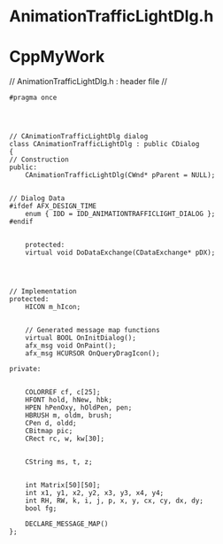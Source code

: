 # AnimationTrafficLightDlg.h
# CppMyWork
// AnimationTrafficLightDlg.h : header file
	//
	

	#pragma once
	

	

	// CAnimationTrafficLightDlg dialog
	class CAnimationTrafficLightDlg : public CDialog
	{
	// Construction
	public:
		CAnimationTrafficLightDlg(CWnd* pParent = NULL);	
	

	// Dialog Data
	#ifdef AFX_DESIGN_TIME
		enum { IDD = IDD_ANIMATIONTRAFFICLIGHT_DIALOG };
	#endif
	

		protected:
		virtual void DoDataExchange(CDataExchange* pDX);	
	

	

	// Implementation
	protected:
		HICON m_hIcon;
	

		// Generated message map functions
		virtual BOOL OnInitDialog();
		afx_msg void OnPaint();
		afx_msg HCURSOR OnQueryDragIcon();
		
	private:
	

		COLORREF cf, c[25];
		HFONT hold, hNew, hbk;
		HPEN hPenOxy, hOldPen, pen;
		HBRUSH m, oldm, brush;
		CPen d, oldd;
		CBitmap pic;
		CRect rc, w, kw[30];
	

		CString ms, t, z;
	

		int Matrix[50][50];
		int x1, y1, x2, y2, x3, y3, x4, y4;
		int RH, RW, k, i, j, p, x, y, cx, cy, dx, dy;
		bool fg;
		
		DECLARE_MESSAGE_MAP()
	};
